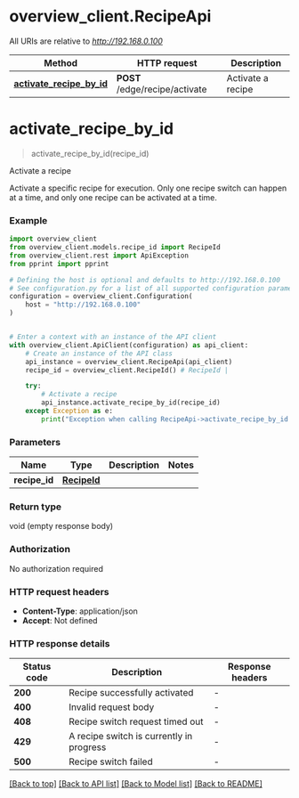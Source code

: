 # overview_client.RecipeApi

All URIs are relative to *http://192.168.0.100*

Method | HTTP request | Description
------------- | ------------- | -------------
[**activate_recipe_by_id**](RecipeApi.md#activate_recipe_by_id) | **POST** /edge/recipe/activate | Activate a recipe


# **activate_recipe_by_id**
> activate_recipe_by_id(recipe_id)

Activate a recipe

Activate a specific recipe for execution. Only one recipe switch can happen at a time, and only one recipe can be activated at a time.

### Example


```python
import overview_client
from overview_client.models.recipe_id import RecipeId
from overview_client.rest import ApiException
from pprint import pprint

# Defining the host is optional and defaults to http://192.168.0.100
# See configuration.py for a list of all supported configuration parameters.
configuration = overview_client.Configuration(
    host = "http://192.168.0.100"
)


# Enter a context with an instance of the API client
with overview_client.ApiClient(configuration) as api_client:
    # Create an instance of the API class
    api_instance = overview_client.RecipeApi(api_client)
    recipe_id = overview_client.RecipeId() # RecipeId | 

    try:
        # Activate a recipe
        api_instance.activate_recipe_by_id(recipe_id)
    except Exception as e:
        print("Exception when calling RecipeApi->activate_recipe_by_id: %s\n" % e)
```



### Parameters


Name | Type | Description  | Notes
------------- | ------------- | ------------- | -------------
 **recipe_id** | [**RecipeId**](RecipeId.md)|  | 

### Return type

void (empty response body)

### Authorization

No authorization required

### HTTP request headers

 - **Content-Type**: application/json
 - **Accept**: Not defined

### HTTP response details

| Status code | Description | Response headers |
|-------------|-------------|------------------|
**200** | Recipe successfully activated |  -  |
**400** | Invalid request body |  -  |
**408** | Recipe switch request timed out |  -  |
**429** | A recipe switch is currently in progress |  -  |
**500** | Recipe switch failed |  -  |

[[Back to top]](#) [[Back to API list]](../README.md#documentation-for-api-endpoints) [[Back to Model list]](../README.md#documentation-for-models) [[Back to README]](../README.md)

